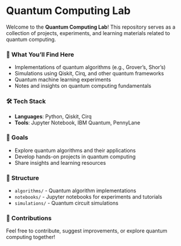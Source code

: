 # Quantum Computing Lab  

Welcome to the **Quantum Computing Lab**! This repository serves as a collection of projects, experiments, and learning materials related to quantum computing.  

### 🚀 What You’ll Find Here  
- Implementations of quantum algorithms (e.g., Grover’s, Shor’s)  
- Simulations using Qiskit, Cirq, and other quantum frameworks  
- Quantum machine learning experiments  
- Notes and insights on quantum computing fundamentals  

### 🛠 Tech Stack  
- **Languages**: Python, Qiskit, Cirq  
- **Tools**: Jupyter Notebook, IBM Quantum, PennyLane  

### 📌 Goals  
- Explore quantum algorithms and their applications  
- Develop hands-on projects in quantum computing  
- Share insights and learning resources  

### 📂 Structure  
- `algorithms/` - Quantum algorithm implementations  
- `notebooks/` - Jupyter notebooks for experiments and tutorials  
- `simulations/` - Quantum circuit simulations  

### 📢 Contributions  
Feel free to contribute, suggest improvements, or explore quantum computing together!  
